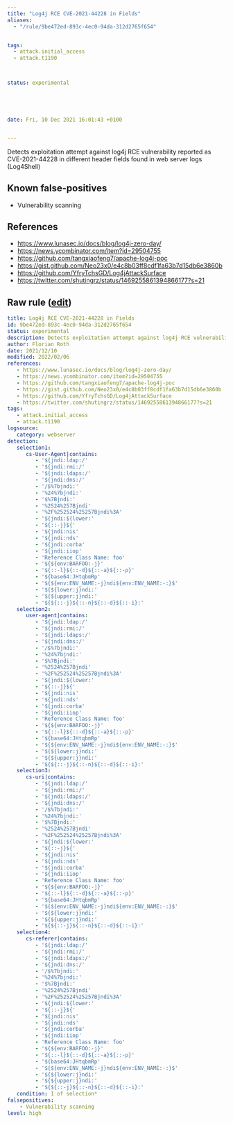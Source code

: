 ```yaml
---
title: "Log4j RCE CVE-2021-44228 in Fields"
aliases:
  - "/rule/9be472ed-893c-4ec0-94da-312d2765f654"


tags:
  - attack.initial_access
  - attack.t1190



status: experimental





date: Fri, 10 Dec 2021 16:01:43 +0100


---
```


Detects exploitation attempt against log4j RCE vulnerability reported as CVE-2021-44228 in different header fields found in web server logs (Log4Shell)

<!--more-->


## Known false-positives

* Vulnerability scanning



## References

* https://www.lunasec.io/docs/blog/log4j-zero-day/
* https://news.ycombinator.com/item?id=29504755
* https://github.com/tangxiaofeng7/apache-log4j-poc
* https://gist.github.com/Neo23x0/e4c8b03ff8cdf1fa63b7d15db6e3860b
* https://github.com/YfryTchsGD/Log4jAttackSurface
* https://twitter.com/shutingrz/status/1469255861394866177?s=21


## Raw rule ([edit](https://github.com/SigmaHQ/sigma/edit/master/rules/web/web_cve_2021_44228_log4j_fields.yml))
```yaml
title: Log4j RCE CVE-2021-44228 in Fields
id: 9be472ed-893c-4ec0-94da-312d2765f654
status: experimental
description: Detects exploitation attempt against log4j RCE vulnerability reported as CVE-2021-44228 in different header fields found in web server logs (Log4Shell)
author: Florian Roth
date: 2021/12/10
modified: 2022/02/06
references:
   - https://www.lunasec.io/docs/blog/log4j-zero-day/
   - https://news.ycombinator.com/item?id=29504755
   - https://github.com/tangxiaofeng7/apache-log4j-poc
   - https://gist.github.com/Neo23x0/e4c8b03ff8cdf1fa63b7d15db6e3860b
   - https://github.com/YfryTchsGD/Log4jAttackSurface
   - https://twitter.com/shutingrz/status/1469255861394866177?s=21
tags:
   - attack.initial_access
   - attack.t1190
logsource:
   category: webserver
detection:
   selection1:
      cs-User-Agent|contains:
         - '${jndi:ldap:/'
         - '${jndi:rmi:/'
         - '${jndi:ldaps:/'
         - '${jndi:dns:/'
         - '/$%7bjndi:'
         - '%24%7bjndi:'
         - '$%7Bjndi:'
         - '%2524%257Bjndi'
         - '%2F%252524%25257Bjndi%3A'
         - '${jndi:${lower:'
         - '${::-j}${'
         - '${jndi:nis'
         - '${jndi:nds'
         - '${jndi:corba'
         - '${jndi:iiop'
         - 'Reference Class Name: foo'
         - '${${env:BARFOO:-j}'
         - '${::-l}${::-d}${::-a}${::-p}'
         - '${base64:JHtqbmRp'
         - '${${env:ENV_NAME:-j}ndi${env:ENV_NAME:-:}$'
         - '${${lower:j}ndi:'
         - '${${upper:j}ndi:'
         - '${${::-j}${::-n}${::-d}${::-i}:'
   selection2:         
      user-agent|contains:
         - '${jndi:ldap:/'
         - '${jndi:rmi:/'
         - '${jndi:ldaps:/'
         - '${jndi:dns:/'
         - '/$%7bjndi:'
         - '%24%7bjndi:'
         - '$%7Bjndi:'
         - '%2524%257Bjndi'
         - '%2F%252524%25257Bjndi%3A'
         - '${jndi:${lower:'
         - '${::-j}${'
         - '${jndi:nis'
         - '${jndi:nds'
         - '${jndi:corba'
         - '${jndi:iiop'
         - 'Reference Class Name: foo'
         - '${${env:BARFOO:-j}'
         - '${::-l}${::-d}${::-a}${::-p}'
         - '${base64:JHtqbmRp'
         - '${${env:ENV_NAME:-j}ndi${env:ENV_NAME:-:}$'
         - '${${lower:j}ndi:'
         - '${${upper:j}ndi:'
         - '${${::-j}${::-n}${::-d}${::-i}:'
   selection3:
      cs-uri|contains:
         - '${jndi:ldap:/'
         - '${jndi:rmi:/'
         - '${jndi:ldaps:/'
         - '${jndi:dns:/'
         - '/$%7bjndi:'
         - '%24%7bjndi:'
         - '$%7Bjndi:'
         - '%2524%257Bjndi'
         - '%2F%252524%25257Bjndi%3A'
         - '${jndi:${lower:'
         - '${::-j}${'
         - '${jndi:nis'
         - '${jndi:nds'
         - '${jndi:corba'
         - '${jndi:iiop'
         - 'Reference Class Name: foo'
         - '${${env:BARFOO:-j}'
         - '${::-l}${::-d}${::-a}${::-p}'
         - '${base64:JHtqbmRp'
         - '${${env:ENV_NAME:-j}ndi${env:ENV_NAME:-:}$'
         - '${${lower:j}ndi:'
         - '${${upper:j}ndi:'
         - '${${::-j}${::-n}${::-d}${::-i}:'
   selection4:
      cs-referer|contains:
         - '${jndi:ldap:/'
         - '${jndi:rmi:/'
         - '${jndi:ldaps:/'
         - '${jndi:dns:/'
         - '/$%7bjndi:'
         - '%24%7bjndi:'
         - '$%7Bjndi:'
         - '%2524%257Bjndi'
         - '%2F%252524%25257Bjndi%3A'
         - '${jndi:${lower:'
         - '${::-j}${'
         - '${jndi:nis'
         - '${jndi:nds'
         - '${jndi:corba'
         - '${jndi:iiop'
         - 'Reference Class Name: foo'
         - '${${env:BARFOO:-j}'
         - '${::-l}${::-d}${::-a}${::-p}'
         - '${base64:JHtqbmRp'
         - '${${env:ENV_NAME:-j}ndi${env:ENV_NAME:-:}$'
         - '${${lower:j}ndi:'
         - '${${upper:j}ndi:'
         - '${${::-j}${::-n}${::-d}${::-i}:'
   condition: 1 of selection*
falsepositives:
    - Vulnerability scanning
level: high

```
